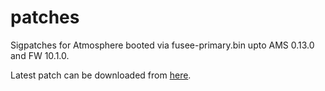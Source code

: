 # patches
Sigpatches for Atmosphere booted via fusee-primary.bin upto AMS 0.13.0 and FW 10.1.0.

Latest patch can be downloaded from [here](https://github.com/eXhumer/patches/releases/latest).
